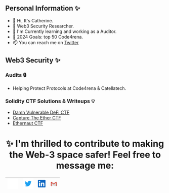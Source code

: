 ## Personal Information ✨
- 👋 Hi, It's Catherine.
- 🔐 Web3 Security Researcher.
- 🌱 I'm Currently learning and working as a Auditor.
- 🎯 2024 Goals: top 50 Code4rena.
- 📫 You can reach me on [Twitter](https://twitter.com/cathemaverick)

## Web3 Security ✨

### Audits 🔒

- Helping Protect Protocols at Code4rena & Catellatech.

### Solidity CTF Solutions & Writeups 💡
- [Damn Vulnerable DeFi CTF](https://github.com/catellaTech/DAMN-VULNERABLE-DEFI-CTF)
- [Capture The Ether CTF](https://github.com/catellaTech/CAPTURE-THE-ETHER-CTF)
- [Ethernaut CTF](https://github.com/catellaTech/ETHERNAUT-CTF)

<h1 align="center"> ✨ I'm thrilled to contribute to making the Web-3 space safer! Feel free to message me: </h1>
<!-- <div align="center">

<a href="https://www.instagram.com/itscatherinemendes/" rel="nofollow">
  <img alt="Abhishek's Instagram" width="24px" src="https://raw.githubusercontent.com/hussainweb/hussainweb/main/icons/instagram.png" style="max-width: 100%;">
</a>

<a href="https://discord.gg/catherine#1019" rel="nofollow">
  <img  alt="Abhishek's Discord" width="24px" src="https://raw.githubusercontent.com/peterthehan/peterthehan/master/assets/discord.svg" style="max-width: 100%;">
</a>

<a href="https://twitter.com/0xcathe" rel="nofollow">
  <img  alt="Abhishek Naidu | Twitter" width="24px" src="https://raw.githubusercontent.com/peterthehan/peterthehan/master/assets/twitter.svg" style="max-width: 100%;">
</a>

<a href="https://www.linkedin.com/in/blockchain-developer-catherine-mendes/" rel="nofollow">
  <img  alt="Abhishek's LinkedIN" width="24px" src="https://raw.githubusercontent.com/peterthehan/peterthehan/master/assets/linkedin.svg" style="max-width: 100%;">
</a>

 <a href="mailto:catherinemendez24@gmail.com">
    <img src="https://img.shields.io/badge/Gmail-D14836?style=for-the-badge&logo=gmail&logoColor=white">
  </a>
 
</div> -->

<div align="center">

| [<img src="https://raw.githubusercontent.com/Delta456/Delta456/master/img/github.png" alt="github logo" width="34" align="center">](https://github.com/catherinee24) |    [<img src="https://raw.githubusercontent.com/Delta456/Delta456/master/img/twitter.png" alt="twitter logo" width="34" align="center">](https://twitter.com/cathemaverick)  |  [<img src="https://github.com/Amchuz/Amchuz/blob/master/linkedin.jpeg" alt="linkedin logo" width="24" align="center">](https://www.linkedin.com/in/web3-developer-catherine-mendes/) |  [<img src="https://github.com/Amchuz/Amchuz/blob/master/gmail.jpeg" alt="gmail logo" width="24" align="center">](mailto:catherinemendez24@gmail.com)
|---|---|---|---|
  </div>


<br />


<!--
**catherinee24/catherinee24** is a ✨ _special_ ✨ repository because its `README.md` (this file) appears on your GitHub profile.

Here are some ideas to get you started:

- 🔭 I’m currently working on ...
- 🌱 I’m currently learning ...
- 👯 I’m looking to collaborate on ...
- 🤔 I’m looking for help with ...
- 💬 Ask me about ...
- 📫 How to reach me: ...
- 😄 Pronouns: ...
- ⚡ Fun fact: ...
-->
